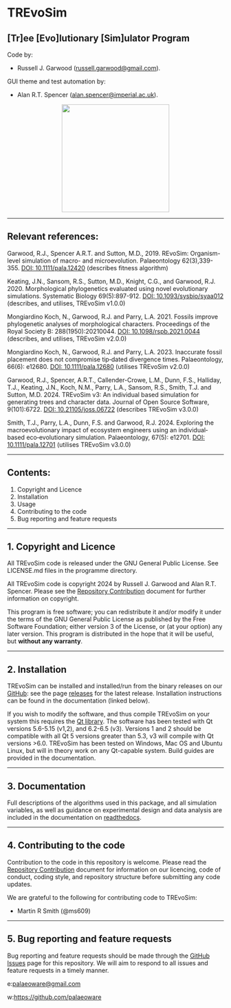 # TREvoSim
## [Tr]ee [Evo]lutionary [Sim]ulator Program

Code by:
 - Russell J. Garwood (russell.garwood@gmail.com).

GUI theme and test automation by:
 - Alan R.T. Spencer (alan.spencer@imperial.ac.uk).

<p align="center">
  <img width="250" height="250" src="./resources/palaeoware_logo_square.png">
</p>

_____

## Relevant references:
Garwood, R.J., Spencer A.R.T. and Sutton, M.D., 2019. REvoSim: Organism-level simulation of macro- and microevolution. Palaeontology 62(3),339-355. [DOI: 10.1111/pala.12420](https://doi.org/10.1111/pala.12420) (describes fitness algorithm)

Keating, J.N., Sansom, R.S., Sutton, M.D., Knight, C.G., and Garwood, R.J. 2020. Morphological phylogenetics evaluated using novel evolutionary simulations. Systematic Biology 69(5):897-912. [DOI: 10.1093/sysbio/syaa012](https://doi.org/10.1093/sysbio/syaa012) (describes, and utilises, TREvoSim v1.0.0)

Mongiardino Koch, N., Garwood, R.J. and Parry, L.A. 2021. Fossils improve phylogenetic analyses of morphological characters. Proceedings of the Royal Society B: 288(1950):20210044. [DOI: 10.1098/rspb.2021.0044](https://doi.org/10.1098/rspb.2021.0044) (describes, and utilises, TREvoSim v2.0.0)

Mongiardino Koch, N., Garwood, R.J. and Parry, L.A. 2023. Inaccurate fossil placement does not compromise tip‐dated divergence times. Palaeontology, 66(6): e12680.  [DOI: 10.1111/pala.12680](https://doi.org/10.1111/pala.12680) (utilises TREvoSim v2.0.0) 

Garwood, R.J., Spencer, A.R.T., Callender-Crowe, L.M., Dunn, F.S., Halliday, T.J., Keating, J.N., Koch, N.M., Parry, L.A., Sansom, R.S., Smith, T.J. and Sutton, M.D. 2024. TREvoSim v3: An individual based simulation for generating trees and character data. Journal of Open Source Software, 9(101):6722. [DOI: 10.21105/joss.06722](https://doi.org/10.21105/joss.06722) (describes TREvoSim v3.0.0)

Smith, T.J., Parry, L.A., Dunn, F.S. and Garwood, R.J. 2024. Exploring the macroevolutionary impact of ecosystem engineers using an individual‐based eco‐evolutionary simulation. Palaeontology, 67(5): e12701. [DOI: 10.1111/pala.12701](https://doi.org/10.1111/pala.12701) (utilises TREvoSim v3.0.0) 

_____


## Contents:

1. Copyright and Licence
2. Installation
3. Usage
4. Contributing to the code
5. Bug reporting and feature requests

______

## 1. Copyright and Licence

All TREvoSim code is released under the GNU General Public License. See LICENSE.md files in the programme directory.

All TREvoSim code is copyright 2024 by Russell J. Garwood and Alan R.T. Spencer. Please see the [Repository Contribution](https://github.com/palaeoware/repoconventions) document for further information on copyright. 

This program is free software; you can redistribute it and/or modify it under the terms of the GNU General Public License as published by the Free Software Foundation; either version 3 of the License, or (at your option) any later version. This program is distributed in the hope that it will be useful, but **without any warranty**.
______

## 2. Installation

TREvoSim can be installed and installed/run from the binary releases on our [GitHub](https://github.com/palaeoware): see the page [releases](https://github.com/palaeoware/trevosim/releases) for the latest release. Installation instructions can be found in the documentation (linked below).

If you wish to modify the software, and thus compile TREvoSim on your system this requires the [Qt library](https://www.qt.io). The software has been tested with Qt versions 5.6-5.15 (v1,2), and 6.2-6.5 (v3). Versions 1 and 2 should be compatible with all Qt 5 versions greater than 5.3, v3 will compile with Qt versions >6.0. TREvoSim has been tested on Windows, Mac OS and Ubuntu Linux, but will in theory work on any Qt-capable system. Build guides are provided in the documentation.
_____

## 3. Documentation

Full descriptions of the algorithms used in this package, and all simulation variables, as well as guidance on experimental design and data analysis are included in the documentation on [readthedocs](https://trevosim.readthedocs.io/en/latest/).

_____

## 4. Contributing to the code

Contribution to the code in this repository is welcome. Please read the [Repository Contribution](https://github.com/palaeoware/repoconventions) document for information on our licencing, code of conduct, coding style, and repository structure before submitting any code updates.

We are grateful to the following for contributing code to TREvoSim:

- Martin R Smith (@ms609)

_____

## 5. Bug reporting and feature requests

Bug reporting and feature requests should be made through the [GitHub Issues](../../issues) page for this repository. We will aim to respond to all issues and feature requests in a timely manner.

e:palaeoware@gmail.com

w:https://github.com/palaeoware
